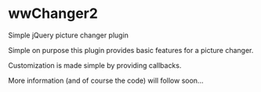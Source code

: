 wwChanger2
==========

Simple jQuery picture changer plugin

Simple on purpose this plugin provides basic features for a picture changer.

Customization is made simple by providing callbacks.

More information (and of course the code) will follow soon...
